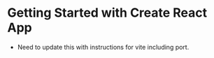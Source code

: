 # Getting Started with Create React App

* Need to update this with instructions for vite including port.